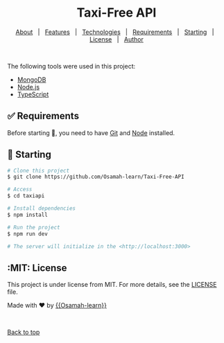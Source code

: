 

<h1 align="center">Taxi-Free API</h1>



<!-- Status -->

<!-- <h4 align="center"> 
	🚧  Taxiapi 🚀 Under construction...  🚧
</h4> 

<hr> -->

<p align="center">
  <a href="#dart-about">About</a> &#xa0; | &#xa0; 
  <a href="#sparkles-features">Features</a> &#xa0; | &#xa0;
  <a href="#rocket-technologies">Technologies</a> &#xa0; | &#xa0;
  <a href="#white_check_mark-requirements">Requirements</a> &#xa0; | &#xa0;
  <a href="#checkered_flag-starting">Starting</a> &#xa0; | &#xa0;
  <a href="#MIT-license">License</a> &#xa0; | &#xa0;
  <a href="https://github.com/{{Osamah-learn}}" target="_blank">Author</a>
</p>

<br>



The following tools were used in this project:

- [MongoDB](https://www.mongodb.com/)
- [Node.js](https://nodejs.org/en/)
- [TypeScript](https://www.typescriptlang.org/)

## :white_check_mark: Requirements ##

Before starting :checkered_flag:, you need to have [Git](https://git-scm.com) and [Node](https://nodejs.org/en/) installed.

## :checkered_flag: Starting ##

```bash
# Clone this project
$ git clone https://github.com/Osamah-learn/Taxi-Free-API

# Access
$ cd taxiapi

# Install dependencies
$ npm install

# Run the project
$ npm run dev

# The server will initialize in the <http://localhost:3000>
```

## :MIT: License ##

This project is under license from MIT. For more details, see the [LICENSE](https://github.com/Osamah-learn/Taxi-Free-API/blob/New/Fix-ReadMe.Md/LICENSE) file.


Made with :heart: by <a href="https://github.com/{{YOUR_GITHUB_USERNAME}}" target="_blank">{{Osamah-learn}}</a>

&#xa0;

<a href="#top">Back to top</a>
